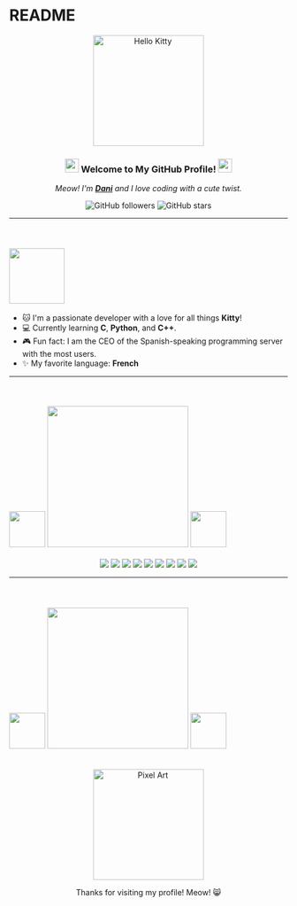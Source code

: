 # README
<div align="center">
  <img src="https://i.imgur.com/OQCmB2H.gif" alt="Hello Kitty" width="200">
  
  ### <img src="https://i.imgur.com/AQgQu4o.png" width="25px"> Welcome to My GitHub Profile! <img src="https://i.imgur.com/AQgQu4o.png" width="25px">
  
  *Meow! I'm **[Dani](https://github.com/tu-usuario)** and I love coding with a cute twist.* 
  
  ![GitHub followers](https://img.shields.io/github/followers/tu-usuario?style=social)
  ![GitHub stars](https://img.shields.io/github/stars/tu-usuario?style=social)
</div>

---
<br>

### <img src="https://i.imgur.com/vTJWPYB.gif" width="100px">

- 🐱 I'm a passionate developer with a love for all things **Kitty**!
- 💻 Currently learning **C**, **Python**, and **C++**.
- 🎮 Fun fact: I am the CEO of the Spanish-speaking programming server with the most users.
- ✨ My favorite language: **French**

---
<br>

### <img src="https://i.imgur.com/UaGhdXK.png" width="65px"> <img src="https://i.imgur.com/XdLsnUP.png" width="255px"> <img src="https://i.imgur.com/UaGhdXK.png" width="65px">
<p align="center">
  <img src="https://img.shields.io/badge/-C-9fc3e3?style=for-the-badge&logo=c&logoColor=white&labelColor=000000">
  <img src="https://img.shields.io/badge/-Python-9fc3e3?style=for-the-badge&logo=python&logoColor=white&labelColor=000000">
  <img src="https://img.shields.io/badge/-C%2B%2B-9fc3e3?style=for-the-badge&logo=cplusplus&logoColor=white&labelColor=000000">
  <img src="https://img.shields.io/badge/-HTML5-9fc3e3?style=for-the-badge&logo=html5&logoColor=E34F26&labelColor=000000">
  <img src="https://img.shields.io/badge/-CSS3-9fc3e3?style=for-the-badge&logo=css3&logoColor=1572B6&labelColor=000000">
  <img src="https://img.shields.io/badge/Java-9fc3e3?style=for-the-badge&logo=openjdk&logoColor=white&labelColor=000000">
  <img src="https://img.shields.io/badge/-Figma-9fc3e3?style=for-the-badge&logo=figma&logoColor=F24E1E&labelColor=000000">
  <img src="https://img.shields.io/badge/-Grid-9fc3e3?style=for-the-badge&logo=css3&logoColor=1572B6&labelColor=000000">
  <img src="https://img.shields.io/badge/-Flexbox-9fc3e3?style=for-the-badge&logo=css3&logoColor=1572B6&labelColor=000000">
</p>

---
<br>

### <img src="https://i.imgur.com/3MSX36R.png" width="65px">  <img src="https://i.imgur.com/v8EDtAT.png" width="255"> <img src="https://i.imgur.com/3MSX36R.png" width="65px">
<br>

<div align="center">
  <img src="https://example.com/path-to-your-pixel-art-image.png" alt="Pixel Art" width="200"> <!-- Reemplaza esta URL con la URL de tu imagen de pixel art -->
  <p>Thanks for visiting my profile! Meow! 😸</p>
</div>
